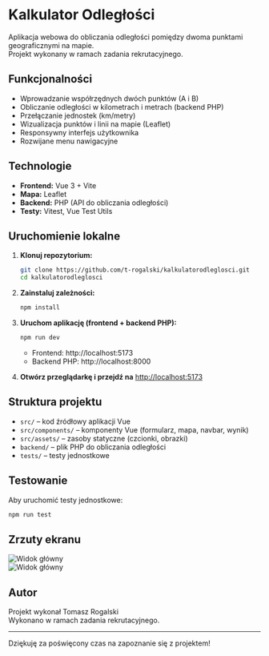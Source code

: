 # Kalkulator Odległości

Aplikacja webowa do obliczania odległości pomiędzy dwoma punktami geograficznymi na mapie.  
Projekt wykonany w ramach zadania rekrutacyjnego.

## Funkcjonalności

- Wprowadzanie współrzędnych dwóch punktów (A i B)
- Obliczanie odległości w kilometrach i metrach (backend PHP)
- Przełączanie jednostek (km/metry)
- Wizualizacja punktów i linii na mapie (Leaflet)
- Responsywny interfejs użytkownika
- Rozwijane menu nawigacyjne

## Technologie

- **Frontend:** Vue 3 + Vite
- **Mapa:** Leaflet
- **Backend:** PHP (API do obliczania odległości)
- **Testy:** Vitest, Vue Test Utils

## Uruchomienie lokalne

1. **Klonuj repozytorium:**

   ```bash
   git clone https://github.com/t-rogalski/kalkulatorodleglosci.git
   cd kalkulatorodleglosci
   ```

2. **Zainstaluj zależności:**

   ```bash
   npm install
   ```

3. **Uruchom aplikację (frontend + backend PHP):**

   ```bash
   npm run dev
   ```

   - Frontend: http://localhost:5173
   - Backend PHP: http://localhost:8000

4. **Otwórz przeglądarkę i przejdź na** [http://localhost:5173](http://localhost:5173)

## Struktura projektu

- `src/` – kod źródłowy aplikacji Vue
- `src/components/` – komponenty Vue (formularz, mapa, navbar, wynik)
- `src/assets/` – zasoby statyczne (czcionki, obrazki)
- `backend/` – plik PHP do obliczania odległości
- `tests/` – testy jednostkowe

## Testowanie

Aby uruchomić testy jednostkowe:

```bash
npm run test
```

## Zrzuty ekranu

![Widok główny](screenshots/start.png)  
![Widok główny](screenshots/wynik.png)

## Autor

Projekt wykonał Tomasz Rogalski  
Wykonano w ramach zadania rekrutacyjnego.

---

Dziękuję za poświęcony czas na zapoznanie się z projektem!
